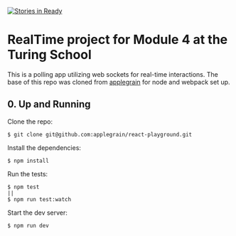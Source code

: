 [![Stories in Ready](https://badge.waffle.io/travishaby/realtime-polling.png?label=ready&title=Ready)](https://waffle.io/travishaby/realtime-polling)
# RealTime project for Module 4 at the Turing School

This is a polling app utilizing web sockets for real-time interactions. The base of this repo was cloned from [applegrain](https://github.com/applegrain) for node and webpack set up.

## 0. Up and Running

Clone the repo:

```
$ git clone git@github.com:applegrain/react-playground.git
```

Install the dependencies:

```
$ npm install
```

Run the tests:

```
$ npm test
||
$ npm run test:watch
```

Start the dev server:

```
$ npm run dev
```
